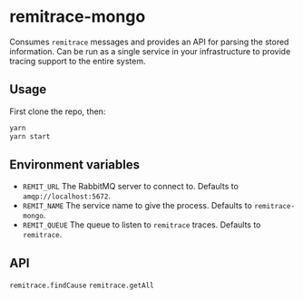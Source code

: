 # remitrace-mongo

Consumes `remitrace` messages and provides an API for parsing the stored information. Can be run as a single service in your infrastructure to provide tracing support to the entire system.

## Usage

First clone the repo, then:

``` js
yarn
yarn start
```

## Environment variables

* `REMIT_URL` The RabbitMQ server to connect to. Defaults to `amqp://localhost:5672`.
* `REMIT_NAME` The service name to give the process. Defaults to `remitrace-mongo`.
* `REMIT_QUEUE` The queue to listen to `remitrace` traces. Defaults to `remitrace`.

## API

`remitrace.findCause`
`remitrace.getAll`
